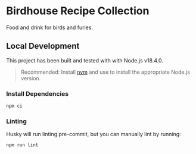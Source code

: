 # Birdhouse Recipe Collection #

Food and drink for birds and furies.

## Local Development ##

This project has been built and tested with with Node.js v18.4.0.

> Recommended: Install [nvm](https://github.com/nvm-sh/nvm#installing-and-updating)
> and use to install the appropriate Node.js version.

### Install Dependencies ###

```sh
npm ci
```

### Linting ###

Husky will run linting pre-commit, but you can manually lint by running:

```sh
npm run lint
```
